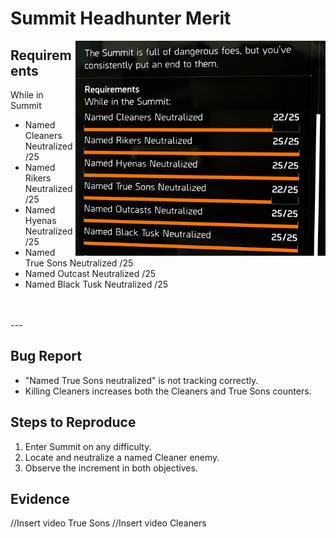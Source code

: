 # Summit Headhunter Merit
<img align="right" src="Media/Summit-Headhunter-Merit-Commendation-Desc.png" alt="Image of the Requirements of the Summit Headhunter Merit" width="400">

## Requirements
While in Summit
- Named Cleaners Neutralized /25
- Named Rikers Neutralized /25
- Named Hyenas Neutralized /25
- Named True Sons Neutralized /25
- Named Outcast Neutralized /25
- Named Black Tusk Neutralized /25

<br />
<br />
---

## Bug Report

- "Named True Sons neutralized" is not tracking correctly.
- Killing Cleaners increases both the Cleaners and True Sons counters.

## Steps to Reproduce
1. Enter Summit on any difficulty.
2. Locate and neutralize a named Cleaner enemy.
3. Observe the increment in both objectives.

## Evidence

//Insert video True Sons
//Insert video Cleaners


